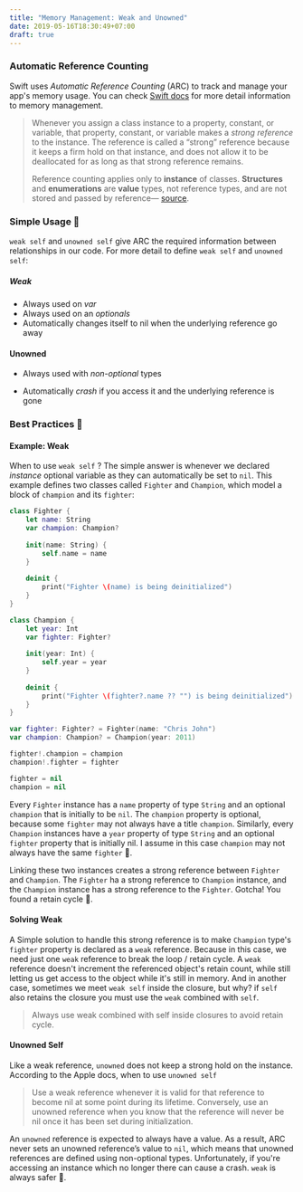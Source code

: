 ```yaml
---
title: "Memory Management: Weak and Unowned"
date: 2019-05-16T18:30:49+07:00
draft: true
---
```


### Automatic Reference Counting

Swift uses *Automatic Reference Counting* (ARC) to track and manage your app's memory usage.  You can check [Swift docs](https://docs.swift.org/swift-book/LanguageGuide/AutomaticReferenceCounting.html) for more detail information to memory management. 

> Whenever you assign a class instance to a property, constant, or variable, that property, constant, or variable makes a *strong reference* to the instance. The reference is called a “strong” reference because it keeps a firm hold on that instance, and does not allow it to be deallocated for as long as that strong reference remains.
>
> Reference counting applies only to **instance** of classes. **Structures** and **enumerations** are **value** types, not reference types, and are not stored and passed by reference—  [source](https://www.avanderlee.com/swift/weak-self/).

### Simple Usage 🤘

`weak self` and `unowned self` give ARC the required information between relationships in our code. For more detail to define `weak self` and `unowned self`:

##### Weak

- Always used on *var*
- Always used on an *optionals*
- Automatically changes itself to nil when the underlying reference  go away

#### Unowned

- Always used with *non-optional* types

- Automatically *crash* if you access it and the underlying reference is gone

### Best Practices 🧠

#### Example: Weak

When to use `weak self` ? The simple answer is whenever we declared *instance* optional variable as they can automatically be set to `nil`.  This example defines two classes called `Fighter` and `Champion`, which model a block of `champion` and its `fighter`:

```swift
class Fighter {
    let name: String
    var champion: Champion?
    
    init(name: String) {
        self.name = name
    }
    
    deinit {
        print("Fighter \(name) is being deinitialized")
    }
}

class Champion {
    let year: Int
    var fighter: Fighter?
    
    init(year: Int) {
        self.year = year
    }
    
    deinit {
        print("Fighter \(fighter?.name ?? "") is being deinitialized")
    }
}

var fighter: Fighter? = Fighter(name: "Chris John")
var champion: Champion? = Champion(year: 2011)

fighter!.champion = champion
champion!.fighter = fighter

fighter = nil
champion = nil
```

Every `Fighter` instance has a `name` property of type `String` and an optional `champion` that is initially to be `nil`. The `champion` property is optional, because some `fighter` may not always have a title `champion`.  Similarly, every `Champion` instances have a `year` property of type `String` and an optional `fighter` property that is initially nil. I assume in this case  `champion` may not always have the same `fighter` 🙊. 

Linking these two instances creates a strong reference between `Fighter` and `Champion`. The `Fighter` ha a strong reference to `Champion` instance, and the `Champion` instance has a strong reference to the `Fighter`. Gotcha! You found a retain cycle 👀.

#### Solving Weak

A Simple solution to handle this strong reference is to make `Champion` type's `fighter` property is declared as a `weak` reference. Because in this case, we need just one `weak` reference to break the loop / retain cycle. A `weak` reference doesn't increment the referenced object's retain count, while still letting us get access to the object while it's still in memory. And in another case, sometimes we meet `weak self` inside the closure, but why? if `self` also retains the closure you must use the `weak` combined with `self`. 

> Always use weak combined with self inside closures to avoid retain cycle.

#### Unowned Self

Like a weak reference, `unowned` does not keep a strong hold on the instance. According to the Apple docs, when to use `unowned self`

> Use a weak reference whenever it is valid for that reference to become nil at some point during its lifetime. Conversely, use an unowned reference when you know that the reference will never be nil once it has been set during initialization.

An `unowned` reference is expected to always have a value. As a result, ARC never sets an unowned reference’s value to `nil`, which means that unowned references are defined using non-optional types. Unfortunately, if you're accessing an instance which no longer there can cause a crash. `weak` is always safer 🤗.

